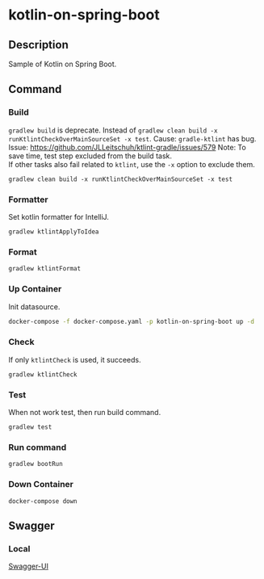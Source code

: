 # kotlin-on-spring-boot

## Description

Sample of Kotlin on Spring Boot.

## Command

### Build

`gradlew build` is deprecate.
Instead of `gradlew clean build -x runKtlintCheckOverMainSourceSet -x test`.
Cause: `gradle-ktlint` has bug.
Issue: https://github.com/JLLeitschuh/ktlint-gradle/issues/579
Note:
To save time, test step excluded from the build task.  
If other tasks also fail related to `ktlint`, use the `-x` option to exclude them.

```shell
gradlew clean build -x runKtlintCheckOverMainSourceSet -x test
```

### Formatter

Set kotlin formatter for IntelliJ.

```shell
gradlew ktlintApplyToIdea
```

### Format

```shell
gradlew ktlintFormat
```

### Up Container

Init datasource.

```bash
docker-compose -f docker-compose.yaml -p kotlin-on-spring-boot up -d
```

### Check

If only `ktlintCheck` is used, it succeeds.

```shell
gradlew ktlintCheck
```

### Test

When not work test, then run build command.

```shell
gradlew test
```

### Run command

```shell
gradlew bootRun
```

### Down Container

```shell
docker-compose down 
```

## Swagger

### Local

[Swagger-UI](http://localhost:8080/rami/swagger-ui/index.html)

